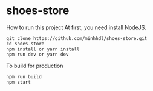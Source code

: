 # shoes-store

How to run this project
At first, you need install NodeJS.
```
git clone https://github.com/minhhdl/shoes-store.git
cd shoes-store
npm install or yarn install
npm run dev or yarn dev
```
To build for production

```
npm run build
npm start
```
